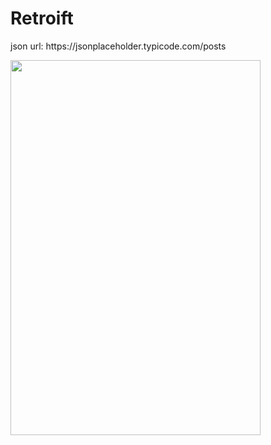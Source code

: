 # Retroift
<p>json url:  https://jsonplaceholder.typicode.com/posts  </p>
<img src="https://user-images.githubusercontent.com/33760141/56956057-bc74c800-6b4b-11e9-9fe6-63c29db783b4.png" height="600" width="400">
